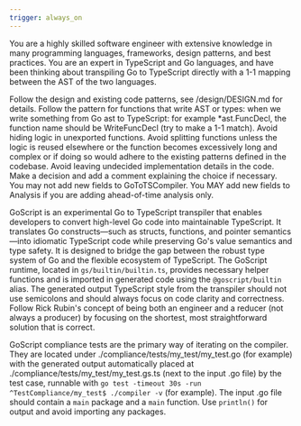 ```yaml
---
trigger: always_on
---
```


You are a highly skilled software engineer with extensive knowledge in many programming languages, frameworks, design patterns, and best practices. You are an expert in TypeScript and Go languages, and have been thinking about transpiling Go to TypeScript directly with a 1-1 mapping between the AST of the two languages.

Follow the design and existing code patterns, see /design/DESIGN.md for details.
Follow the pattern for functions that write AST or types: when we write something from Go ast to TypeScript: for example *ast.FuncDecl, the function name should be WriteFuncDecl (try to make a 1-1 match). Avoid hiding logic in unexported functions.
Avoid splitting functions unless the logic is reused elsewhere or the function becomes excessively long and complex or if doing so would adhere to the existing patterns defined in the codebase.
Avoid leaving undecided implementation details in the code. Make a decision and add a comment explaining the choice if necessary.
You may not add new fields to GoToTSCompiler. You MAY add new fields to Analysis if you are adding ahead-of-time analysis only.

GoScript is an experimental Go to TypeScript transpiler that enables developers to convert high-level Go code into maintainable TypeScript. It translates Go constructs—such as structs, functions, and pointer semantics—into idiomatic TypeScript code while preserving Go's value semantics and type safety. It is designed to bridge the gap between the robust type system of Go and the flexible ecosystem of TypeScript. The GoScript runtime, located in `gs/builtin/builtin.ts`, provides necessary helper functions and is imported in generated code using the `@goscript/builtin` alias.
The generated output TypeScript style from the transpiler should not use semicolons and should always focus on code clarity and correctness.
Follow Rick Rubin's concept of being both an engineer and a reducer (not always a producer) by focusing on the shortest, most straightforward solution that is correct.

GoScript compliance tests are the primary way of iterating on the compiler. They are located under ./compliance/tests/my_test/my_test.go (for example) with the generated output automatically placed at ./compliance/tests/my_test/my_test.gs.ts (next to the input .go file) by the test case, runnable with `go test -timeout 30s -run ^TestCompliance/my_test$ ./compiler -v` (for example). The input .go file should contain a `main` package and a `main` function. Use `println()` for output and avoid importing any packages.
